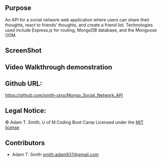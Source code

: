 ## Purpose
An API for a social network web application where users can share their thoughts, react to friends' thoughts, and create a friend list. Technologies used include Express.js for routing, MongoDB database, and the Mongoose ODM. 

## ScreenShot


## Video Walkthrough demonstration


## Github URL: 
https://github.com/smith-utxo/Mongo_Social_Network_API

## Legal Notice: 
 © Adam T. Smith, U of M Coding Boot Camp 
Licensed under the [MIT license](LICENSE)

## Contributors
- Adam T. Smith <smith.adam937@gmail.com> 